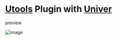 # [Utools](https://www.u-tools.cn/) Plugin with [Univer](https://univer.ai/)
preview


![image](https://github.com/gjssss/utools-univer/assets/74909529/73eaeb57-a83b-421c-81f4-851270a4268b)
